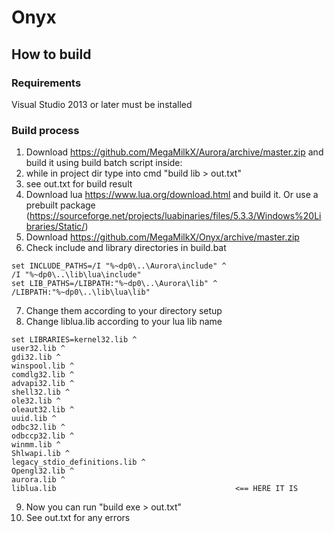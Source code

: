 # Onyx
## How to build
### Requirements
Visual Studio 2013 or later must be installed
### Build process
1. Download https://github.com/MegaMilkX/Aurora/archive/master.zip and build it using build batch script inside:
2. while in project dir type into cmd "build lib > out.txt"
3. see out.txt for build result
4. Download lua https://www.lua.org/download.html and build it. Or use a prebuilt package (https://sourceforge.net/projects/luabinaries/files/5.3.3/Windows%20Libraries/Static/)
5. Download https://github.com/MegaMilkX/Onyx/archive/master.zip 
6. Check include and library directories in build.bat
```batch
set INCLUDE_PATHS=/I "%~dp0\..\Aurora\include" ^
/I "%~dp0\..\lib\lua\include"
set LIB_PATHS=/LIBPATH:"%~dp0\..\Aurora\lib" ^
/LIBPATH:"%~dp0\..\lib\lua\lib"
```
7. Change them according to your directory setup
8. Change liblua.lib according to your lua lib name
```batch
set LIBRARIES=kernel32.lib ^
user32.lib ^
gdi32.lib ^
winspool.lib ^
comdlg32.lib ^
advapi32.lib ^
shell32.lib ^
ole32.lib ^
oleaut32.lib ^
uuid.lib ^
odbc32.lib ^
odbccp32.lib ^
winmm.lib ^
Shlwapi.lib ^
legacy_stdio_definitions.lib ^
Opengl32.lib ^
aurora.lib ^
liblua.lib                                        <== HERE IT IS
```
9. Now you can run "build exe > out.txt"
10. See out.txt for any errors
  
